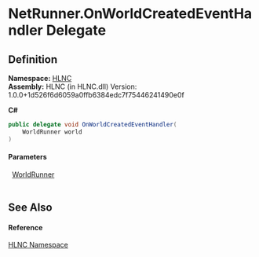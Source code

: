 # NetRunner.OnWorldCreatedEventHandler Delegate




## Definition
**Namespace:** <a href="N_HLNC">HLNC</a>  
**Assembly:** HLNC (in HLNC.dll) Version: 1.0.0+1d526f6d6059a0ffb6384edc7f75446241490e0f

**C#**
``` C#
public delegate void OnWorldCreatedEventHandler(
	WorldRunner world
)
```



#### Parameters
<dl><dt>  <a href="T_HLNC_WorldRunner">WorldRunner</a></dt><dd> </dd></dl>

## See Also


#### Reference
<a href="N_HLNC">HLNC Namespace</a>  
